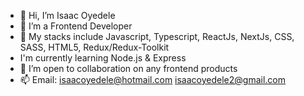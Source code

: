 - 👋 Hi, I’m Isaac Oyedele
- 👀 I’m a Frontend Developer
- 🌱 My stacks include Javascript, Typescript, ReactJs, NextJs, CSS, SASS, HTML5, Redux/Redux-Toolkit
- I'm currently learning Node.js & Express
- 💞️ I’m open to collaboration on any frontend products
- 📫 Email: isaacoyedele@hotmail.com isaacoyedele2@gmail.com

<!---
izzyben20/izzyben20 is a ✨ special ✨ repository because its `README.md` (this file) appears on your GitHub profile.
You can click the Preview link to take a look at your changes.
--->

